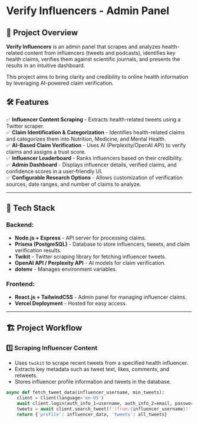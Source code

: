 # Verify Influencers - Admin Panel

## 🚀 Project Overview

**Verify Influencers** is an admin panel that scrapes and analyzes health-related content from influencers (tweets and podcasts), identifies key health claims, verifies them against scientific journals, and presents the results in an intuitive dashboard. 

This project aims to bring clarity and credibility to online health information by leveraging AI-powered claim verification. 

## 🛠 Features

✅ **Influencer Content Scraping** - Extracts health-related tweets using a Twitter scraper.  
✅ **Claim Identification & Categorization** - Identifies health-related claims and categorizes them into Nutrition, Medicine, and Mental Health.  
✅ **AI-Based Claim Verification** - Uses AI (Perplexity/OpenAI API) to verify claims and assigns a trust score.  
✅ **Influencer Leaderboard** - Ranks influencers based on their credibility.  
✅ **Admin Dashboard** - Displays influencer details, verified claims, and confidence scores in a user-friendly UI.  
✅ **Configurable Research Options** - Allows customization of verification sources, date ranges, and number of claims to analyze.  

---

## 📌 Tech Stack

### **Backend**:
- **Node.js + Express** - API server for processing claims.
- **Prisma (PostgreSQL)** - Database to store influencers, tweets, and claim verification results.
- **Twikit** - Twitter scraping library for fetching influencer tweets.
- **OpenAI API / Perplexity API** - AI models for claim verification.
- **dotenv** - Manages environment variables.

### **Frontend**:
- **React.js + TailwindCSS** - Admin panel for managing influencer claims.
- **Vercel Deployment** - Hosted for easy access.

---

## 🏗 Project Workflow

### **1️⃣ Scraping Influencer Content**
- Uses `twikit` to scrape recent tweets from a specified health influencer.
- Extracts key metadata such as tweet text, likes, comments, and retweets.
- Stores influencer profile information and tweets in the database.

```python
async def fetch_tweet_data(influencer_username, min_tweets):
    client = Client(language='en-US')
    await client.login(auth_info_1=username, auth_info_2=email, password=password)
    tweets = await client.search_tweet(f'(from:{influencer_username})', product='Top')
    return {'profile': influencer_data, 'tweets': all_tweets}
